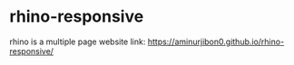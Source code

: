 # rhino-responsive
rhino is a multiple page website link: https://aminurjibon0.github.io/rhino-responsive/
